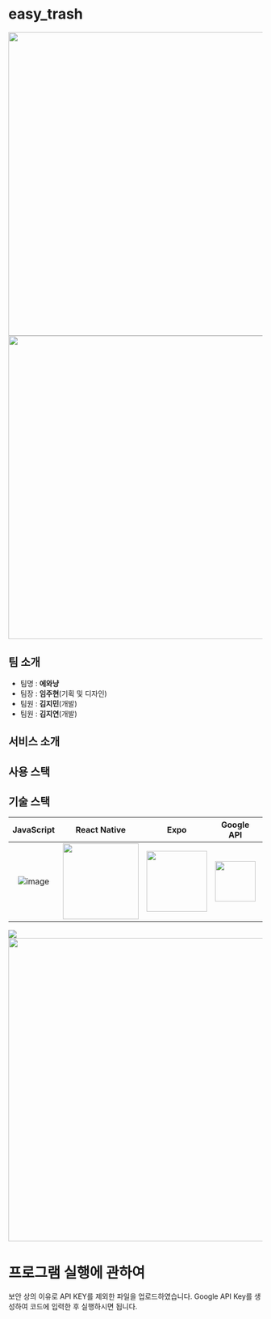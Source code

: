 # easy_trash

<img src="https://user-images.githubusercontent.com/72171903/180640837-c2a70988-cdc3-40a1-ac9f-5cd4bfc1dc8f.png" width="600"/>

<img src="https://user-images.githubusercontent.com/72171903/180640531-26c8324a-9aee-4c61-8eed-03e5a455fc7e.png"  width="600"/>

## 팀 소개
* 팀명 : **에와냥**
* 팀장 : **임주현**(기획 및 디자인)
* 팀원 : **김지민**(개발)
* 팀원 : **김지연**(개발)

## 서비스 소개


## 사용 스택

## 기술 스택

| JavaScript | React Native | Expo | Google API | Kakao API | 
| :--------: | :--------: | :--------: | :--------: | :--------: | 
|   ![image](https://user-images.githubusercontent.com/72171903/180640940-cff8ce3c-1f89-44be-880c-9e64e95b0a7c.png)    |  <img src="https://user-images.githubusercontent.com/72171903/180640959-031a6856-aec8-47af-bf13-5cea5bf41214.png" width="150" />  | <img src="https://user-images.githubusercontent.com/72171903/180641062-8424729a-9ca7-47ab-81c7-d1629a2a2dea.png" width="120" />  | <img src="https://user-images.githubusercontent.com/72171903/180640970-760df4ac-dfab-4a11-b67c-379dfae83d9a.png" width="80" /> | <img src="https://user-images.githubusercontent.com/72171903/180641112-e3b231fc-1965-4da4-b8e8-9a95df328aa3.png" width="80" />



<img src="https://img.shields.io/badge/expo-F7DF1E?style=for-the-badge&logo=javascript&logoColor=black">

<img src="https://user-images.githubusercontent.com/88828307/180639945-f0d03f05-c6ca-479a-a30c-5a77e85871ed.png" width="600"/>

# 프로그램 실행에 관하여
보안 상의 이유로 API KEY를 제외한 파일을 업로드하였습니다.
Google API Key를 생성하여 코드에 입력한 후 실행하시면 됩니다.
